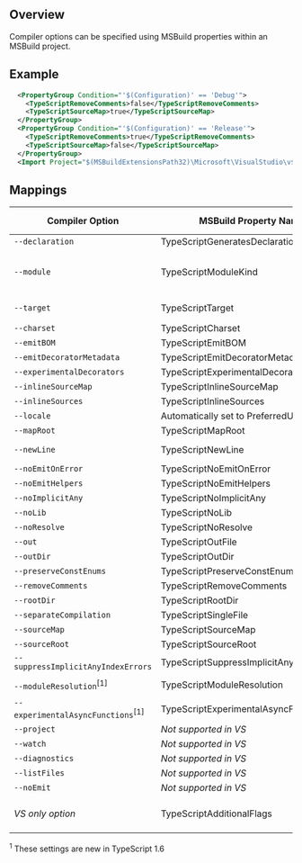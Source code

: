 ## Overview
Compiler options can be specified using MSBuild properties within an MSBuild project.

## Example

```XML
  <PropertyGroup Condition="'$(Configuration)' == 'Debug'">
    <TypeScriptRemoveComments>false</TypeScriptRemoveComments>
    <TypeScriptSourceMap>true</TypeScriptSourceMap>
  </PropertyGroup>
  <PropertyGroup Condition="'$(Configuration)' == 'Release'">
    <TypeScriptRemoveComments>true</TypeScriptRemoveComments>
    <TypeScriptSourceMap>false</TypeScriptSourceMap>
  </PropertyGroup>
  <Import Project="$(MSBuildExtensionsPath32)\Microsoft\VisualStudio\v$(VisualStudioVersion)\TypeScript\Microsoft.TypeScript.targets" Condition="Exists('$(MSBuildExtensionsPath32)\Microsoft\VisualStudio\v$(VisualStudioVersion)\TypeScript\Microsoft.TypeScript.targets')" />
```

## Mappings

Compiler Option   | MSBuild Property Name | Allowed Values
------------------|-----------------------|-----------------
`--declaration`     | TypeScriptGeneratesDeclarations | boolean
`--module`          | TypeScriptModuleKind  | `AMD`, `CommonJs`, `UMD`, or `System`
`--target`          | TypeScriptTarget      | `ES3`, `ES5`, or `ES6`
`--charset`         | TypeScriptCharset     |                           
`--emitBOM`         | TypeScriptEmitBOM     | boolean     
`--emitDecoratorMetadata` | TypeScriptEmitDecoratorMetadata | boolean
`--experimentalDecorators` | TypeScriptExperimentalDecorators | boolean
`--inlineSourceMap` | TypeScriptInlineSourceMap |  boolean
`--inlineSources`   | TypeScriptInlineSources|  boolean
`--locale`          | Automatically set to PreferredUILang value |
`--mapRoot`         | TypeScriptMapRoot       | File path 
`--newLine`         | TypeScriptNewLine       | `CRLF` or `LF`
`--noEmitOnError`   | TypeScriptNoEmitOnError | boolean
`--noEmitHelpers`   | TypeScriptNoEmitHelpers | boolean
`--noImplicitAny`   | TypeScriptNoImplicitAny | boolean
`--noLib`           | TypeScriptNoLib       | boolean
`--noResolve`       | TypeScriptNoResolve   | boolean
`--out`             | TypeScriptOutFile     | File path
`--outDir`          | TypeScriptOutDir      | File path
`--preserveConstEnums` | TypeScriptPreserveConstEnums | boolean
`--removeComments`  | TypeScriptRemoveComments | boolean
`--rootDir`         | TypeScriptRootDir        | File path
`--separateCompilation` | TypeScriptSingleFile | boolean
`--sourceMap`       | TypeScriptSourceMap      | File path                         
`--sourceRoot`      | TypeScriptSourceRoot     | File path
`--suppressImplicitAnyIndexErrors` | TypeScriptSuppressImplicitAnyIndexErrors | boolean
`--moduleResolution`<sup>[1]</sup> | TypeScriptModuleResolution | `Classic` or `NodeJs`
`--experimentalAsyncFunctions`<sup>[1]</sup> | TypeScriptExperimentalAsyncFunctions | boolean
`--project`         | *Not supported in VS* | 
`--watch`           | *Not supported in VS* |
`--diagnostics`     | *Not supported in VS* |
`--listFiles`       | *Not supported in VS* |
`--noEmit`          | *Not supported in VS* |
*VS only option*  | TypeScriptAdditionalFlags | *Any compiler option*

<sup>1</sup> These settings are new in TypeScript 1.6 
